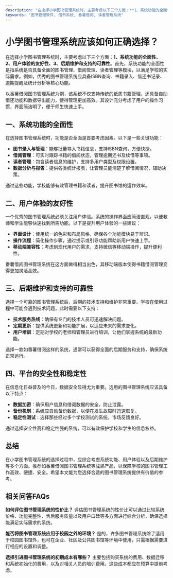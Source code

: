 ```yaml
---
description: "在选择小学图书管理系统时，主要考虑以下三个方面：**1、系统功能的全面性、2、用户体验的友好性、3、后期维护和支持的可靠性**。首先，系统功能的全面性是指系统是否具备全面的图书管理、借阅管理、读者管理等模块，以满足学校的实际需求。例如，优秀的图书管理系统应具备ISBN查询、书籍录入、借还书记录、逾期提醒及统计分析等核心功能。"
keywords: "图书管理软件, 借书系统, 番薯借阅, 读者管理系统"
---
```

# 小学图书管理系统应该如何正确选择？

在选择小学图书管理系统时，主要考虑以下三个方面：**1、系统功能的全面性、2、用户体验的友好性、3、后期维护和支持的可靠性**。首先，系统功能的全面性是指系统是否具备全面的图书管理、借阅管理、读者管理等模块，以满足学校的实际需求。例如，优秀的图书管理系统应具备ISBN查询、书籍录入、借还书记录、逾期提醒及统计分析等核心功能。

以番薯借阅图书管理系统为例，该系统不仅支持传统的纸质书籍管理，还具备自助借还功能和数据导出能力，使得管理更加高效。其设计充分考虑了用户的操作习惯，界面简洁明了，便于师生快速上手。

## **一、系统功能的全面性**

在选择图书管理系统时，功能是否全面是首要考虑因素。以下是一些关键功能：

- **图书录入与管理**：能够批量导入书籍信息，支持ISBN查询，方便快捷。
- **借阅管理**：可实时跟踪书籍的借阅状态，管理逾期还书及续借等事项。
- **读者管理**：包含读者信息的维护，支持多用户类型及权限设置。
- **数据分析与报告**：提供各类统计报表，让管理员能清楚了解借阅情况，辅助决策。

通过这些功能，学校能够有效管理书籍和读者，提升图书馆的运作效率。

## **二、用户体验的友好性**

一个优秀的图书管理系统必须关注用户体验。系统的操作界面应简洁直观，以便教师和学生能够快速找到所需功能。以下是提升用户体验的一些建议：

- **界面设计**：使用统一的色彩和布局风格，确保各个功能模块易于辨识。
- **操作流程**：简化操作步骤，通过提示或引导功能帮助新用户快速上手。
- **移动端兼容性**：考虑到现代用户的需求，支持微信等移动端操作，提升便利性。

番薯借阅图书管理系统在这方面做得相当出色，其移动端版本使得书籍借阅管理变得更加灵活高效。

## **三、后期维护和支持的可靠性**

选择一个可靠的图书管理系统后，后期的技术支持和维护非常重要。学校在使用过程中可能会遇到技术问题，此时需要以下支持：

- **技术服务热线**：确保有专门的技术人员可迅速解决问题。
- **定期更新**：提供系统更新和功能扩展，以适应未来的需求变化。
- **用户培训**：定期对学校的老师和管理员进行培训，让他们掌握系统的最新功能。

选择一款如番薯借阅这样的系统，通常可以获得全面的后期服务和支持，确保系统正常运行。

## **四、平台的安全性和稳定性**

在信息化日益普及的今日，数据安全显得尤为重要。选用的图书管理系统应该具备以下特点：

- **数据加密**：确保用户信息和借阅数据的安全，防止泄露。
- **备份机制**：系统应自动备份数据，以便在发生故障时迅速恢复。
- **稳定性测试**：选择那些经过多个学校测试的系统，市场反馈良好。

通过选择安全性高和稳定性强的系统，可以有效保护学校和学生的信息权益。

## **总结**

在小学图书管理系统的选择过程中，应综合考虑系统功能、用户体验以及后期维护等多个方面。推荐如番薯借阅图书管理系统等成熟产品，以保障学校的图书管理工作高效、便捷、安全。希望本文能为您选择合适的图书管理系统提供有价值的参考。

## 相关问答FAQs

**如何评估图书管理系统的性价比？**
评估图书管理系统的性价比可以通过比较系统价格、功能完整性、售后服务质量以及用户口碑等多方面进行综合分析，确保选择能满足实际需求的系统。

**能否将图书管理系统应用于校园之外的环境？**
是的，许多图书管理系统除了适用于校园图书馆外，也可在企业、社区及公共图书馆等环境中使用，只需根据需要进行相应的设置和调整。

**选择引进图书管理系统的初期成本有哪些？**
主要包括购买系统的费用、数据迁移和系统初始化的费用，以及对相关人员的培训费用。这些成本都应在预算中提前考虑。

